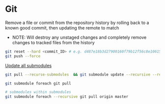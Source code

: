 # Git

Remove a file or commit from the repository history by rolling back to a known good commit, then updating the remote to match
- NOTE: Will destroy any unstaged changes and completely remove changes to tracked files from the history
```bash
git reset --hard <commit_ID> # e.g. d487e18b3d27900160f79b12f56c8e106150151c
git push --force
```

[Update all submodules](http://stackoverflow.com/a/5828396/5359531)

```bash
git pull --recurse-submodules  && git submodule update --recursive --remote

git submodule foreach git pull

# submodules within submodules
git submodule foreach --recursive git pull origin master
```

